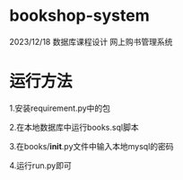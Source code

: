 # bookshop-system
2023/12/18 数据库课程设计 网上购书管理系统


# 运行方法
1.安装requirement.py中的包

2.在本地数据库中运行books.sql脚本

3.在books/__init__.py文件中输入本地mysql的密码

4.运行run.py即可